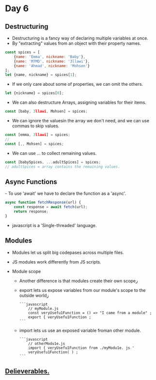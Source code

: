 <h1>Day 6</h1>

<h2>Destructuring</h2>

- Destructuring is a fancy way of declaring multiple variables at once.
- By "extracting" values from an object with their property names.

```javascript
const spices = [
    {name: 'Emma', nickname: 'Baby'},
    {name: 'M7MD', nickname: '3llawi'},
    {name: 'Ahmad', nickname: 'Mohsen'}
];
let {name, nickname} = spices[1];
```

- If we only care about some of properties, we can omit the others.

```javascript
let {nickname} = spices[0];
```

- We can also destructure Arrays, assigning variables for their items.

```javascript
const [baby, 3llawi, Mohsen] = spices;
```

- We can ignore the valuesin the array we don't need, and we can use commas to skip values.

```javascript
const [emma, 3llawi] = spices;
//
const [,, Mohsen] = spices;
```

- We can use ... to collect remaining values.

```javascript
const [babySpices, ...adultSpices] = spices;
// adultSpices = array contains the remaining values.
```

<h2>Async Functions</h2>
- To use 'await' we have to declare the function as a 'async'.

```javascript
async function fetchResponse(url) {
    const response = await fetch(url);
    return response;
}
```

- javascript is a 'Single-threaded' language.

<h2>Modules</h2>

- Modules let us split big codepases across multiple files.
- JS modules work differently from JS scripts.

- Module scope
  - Another difference is that modules create their own scopeز
  - export lets us expose variables from our module's scope to the outside worldز

        ```javascript
            // myModule.js
            const veryUsefu1Function = () => "I came from a module" ;
            export { veryUsefu1Function ;
        ```
  - import lets us use an exposed variable froman other module.

        ```javascript
            // otherModu1e.js
            import { veryUsefu1Function from ./myModu1e. js '
            veryUsefu1Function( ) ;
        ```
  
  
## [Delieverables.](https://github.com/AymanAttili/Mastering-JavaScript-in-20-Days/blob/main/Delieverables/Day6.md)
